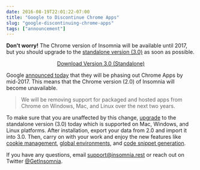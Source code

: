 ```yaml
---
date: 2016-08-19T22:01:22-07:00
title: "Google to Discontinue Chrome Apps"
slug: "google-discontinuing-chrome-apps"
tags: ["announcement"]
---
```


**Don't worry!**
The Chrome version of Insomnia will be available until 2017, but you should upgrade to the
[standalone version (3.0)](/download) as soon as possible.

<!--more-->

<p style="text-align:center">
<a class="button __download-link" href="/download">Download Version 3.0 (Standalone)</a>
</p>

Google [announced today](http://blog.chromium.org/2016/08/from-chrome-apps-to-web.html) that they
will be phasing out Chrome Apps by mid-2017. This means that the Chrome version (2.0) of Insomnia
will become unavailable.

> We will be removing support for packaged and hosted apps from Chrome on Windows, Mac, and 
> Linux over the next two years. 

To make sure that you are unaffected by this change, [upgrade](/download) to the 
standalone version (3.0) today which is supported on Mac, Windows, and Linux platforms. After
installation, export your data from 2.0 and import it into 3.0. Then, carry on with your work 
and enjoy the new features like 
[cookie management](/documentation/cookie-management),
[global environments](/documentation/environment-variables), and
[code snippet generation](/documentation/code-snippets).

If you have any questions, email [support@insomnia.rest](support@insomnia.rest) or reach out
on Twitter [@GetInsomnia](https://twitter.com/GetInsomnia).



